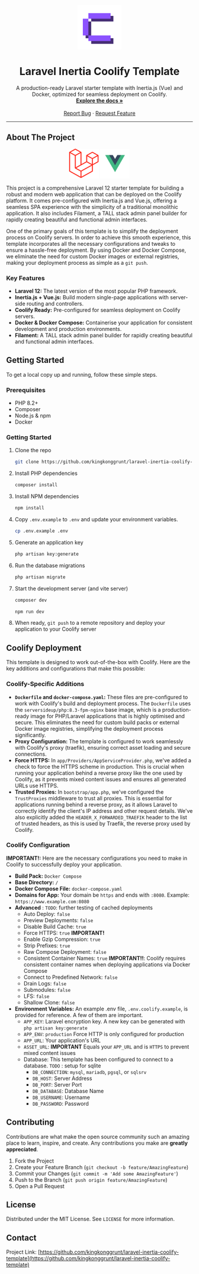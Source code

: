 
<p align="center">
<a href="https://github.com/kingkonggrunt/laravel-inertia-coolify-template">
<img src="https://raw.githubusercontent.com/kingkonggrunt/laravel-inertia-coolify-template/main/public/coolify-logo-transparent.png" alt="Coolify Logo" width="120" height="120">
</a>
<h1 align="center">Laravel Inertia Coolify Template</h1>
<p align="center">
A production-ready Laravel starter template with Inertia.js (Vue) and Docker, optimized for seamless deployment on Coolify.
<br />
<a href="#about-the-project"><strong>Explore the docs »</strong></a>
<br />
<br />
<a href="https://github.com/kingkonggrunt/laravel-inertia-coolify-template/issues">Report Bug</a>
·
<a href="https://github.com/kingkonggrunt/laravel-inertia-coolify-template/issues">Request Feature</a>
</p>
</p>

---

## About The Project

<p align="center">
<img src="https://raw.githubusercontent.com/kingkonggrunt/laravel-inertia-coolify-template/main/public/Laravel.svg" alt="Laravel Logo" width="80" height="80">
<img src="https://raw.githubusercontent.com/kingkonggrunt/laravel-inertia-coolify-template/main/public/vuejs-logo-transparent.png" alt="VueJS Logo" width="80" height="80">
</p>

This project is a comprehensive Laravel 12 starter template for building a robust and modern web application that can be deployed on the Coolify platform. It comes pre-configured with Inertia.js and Vue.js, offering a seamless SPA experience with the simplicity of a traditional monolithic application. It also includes Filament, a TALL stack admin panel builder for rapidly creating beautiful and functional admin interfaces.

One of the primary goals of this template is to simplify the deployment process on Coolify servers. In order to achieve this smooth experience, this template incorporates all the necessary configurations and tweaks to ensure a hassle-free deployment. By using Docker and Docker Compose, we eliminate the need for custom Docker images or external registries, making your deployment process as simple as a `git push`.

### Key Features

*   **Laravel 12:** The latest version of the most popular PHP framework.
*   **Inertia.js + Vue.js:** Build modern single-page applications with server-side routing and controllers.
*   **Coolify Ready:** Pre-configured for seamless deployment on Coolify servers.
*   **Docker & Docker Compose:** Containerise your application for consistent development and production environments.
*   **Filament:** A TALL stack admin panel builder for rapidly creating beautiful and functional admin interfaces.


## Getting Started

To get a local copy up and running, follow these simple steps.

### Prerequisites

*   PHP 8.2+
*   Composer
*   Node.js & npm
*   Docker

### Getting Started

1.  Clone the repo
    ```sh
    git clone https://github.com/kingkonggrunt/laravel-inertia-coolify-template.git
    ```
2.  Install PHP dependencies
    ```sh
    composer install
    ```
3.  Install NPM dependencies
    ```sh
    npm install
    ```
4.  Copy `.env.example` to `.env` and update your environment variables.
    ```sh
    cp .env.example .env
    ```
5.  Generate an application key
    ```sh
    php artisan key:generate
    ```
6.  Run the database migrations
    ```sh
    php artisan migrate
    ```
7.  Start the development server (and vite server)
    ```sh
    composer dev
    ```
    ```sh
    npm run dev
    ```
8. When ready, `git push` to a remote repository and deploy your application to your Coolify server

## Coolify Deployment

This template is designed to work out-of-the-box with Coolify. Here are the key additions and configurations that make this possible:

### Coolify-Specific Additions

*   **`Dockerfile` and `docker-compose.yaml`:** These files are pre-configured to work with Coolify's build and deployment process. The `Dockerfile` uses the `serversideup/php:8.3-fpm-nginx` base image, which is a production-ready image for PHP/Laravel applications that is highly optimised and secure. This eliminates the need for custom build packs or external Docker image registries, simplifying the deployment process significantly.
*   **Proxy Configuration:** The template is configured to work seamlessly with Coolify's proxy (traefik), ensuring correct asset loading and secure connections.
*   **Force HTTPS:** In `app/Providers/AppServiceProvider.php`, we've added a check to force the HTTPS scheme in production. This is crucial when running your application behind a reverse proxy like the one used by Coolify, as it prevents mixed content issues and ensures all generated URLs use HTTPS.
*   **Trusted Proxies:** In `bootstrap/app.php`, we've configured the `TrustProxies` middleware to trust all proxies. This is essential for applications running behind a reverse proxy, as it allows Laravel to correctly identify the client's IP address and other request details. We've also explicitly added the `HEADER_X_FORWARDED_TRAEFIK` header to the list of trusted headers, as this is used by Traefik, the reverse proxy used by Coolify.


### Coolify Configuration

**IMPORTANT!:** Here are the necessary configurations you need to make in Coolify to successfully deploy your application.


*   **Build Pack:** `Docker Compose`
*   **Base Directory:** `/`
*   **Docker Compose File:** `docker-compose.yaml`
*   **Domains for App:** Your domain be `https` and ends with `:8080`. Example: `https://www.example.com:8080`
*   **Advanced** : `TODO`: further testing of cached deployments
    * Auto Deploy: `false`
    * Preview Deployments: `false`
    * Disable Build Cache: `true`
    * Force HTTPS: `true` **IMPORTANT!**
    * Enable Gzip Compression: `true`
    * Strip Prefixes: `true`
    * Raw Compose Deployment: `false`
    * Consistent Container Names: `true` **IMPORTANT!!**: Coolify requires consistent container names when deploying applications via Docker Compose
    * Connect to Predefined Network: `false`
    * Drain Logs: `false`
    * Submodules: `false`
    * LFS: `false`
    * Shallow Clone: `false`
*   **Environment Variables:** An example .env file, `.env.coolify.example`, is provided for reference. A few of them are important.
    *   `APP_KEY`: Laravel encryption key. A new key can be generated with `php artisan key:generate` 
    *   `APP_ENV`: `production` Force HTTP is only configured for production
    *   `APP_URL`: Your application's URL
    *   `ASSET_URL`: **IMPORTANT** Equals your `APP_URL` and is `HTTPS` to prevent mixed content issues
    * Database: This template has been configured to connect to a database. `TODO` : setup for sqlite
        *   `DB_CONNECTION`: `mysql`, `mariadb`, `pgsql`, or `sqlsrv`
        *   `DB_HOST`: Server Address
        *   `DB_PORT`: Server Port
        *   `DB_DATABASE`: Database Name
        *   `DB_USERNAME`: Username
        *   `DB_PASSWORD`: Password


## Contributing

Contributions are what make the open source community such an amazing place to learn, inspire, and create. Any contributions you make are **greatly appreciated**.

1.  Fork the Project
2.  Create your Feature Branch (`git checkout -b feature/AmazingFeature`)
3.  Commit your Changes (`git commit -m 'Add some AmazingFeature'`)
4.  Push to the Branch (`git push origin feature/AmazingFeature`)
5.  Open a Pull Request

## License

Distributed under the MIT License. See `LICENSE` for more information.

## Contact

Project Link: [https://github.com/kingkonggrunt/laravel-inertia-coolify-template](https://github.com/kingkonggrunt/laravel-inertia-coolify-template)
